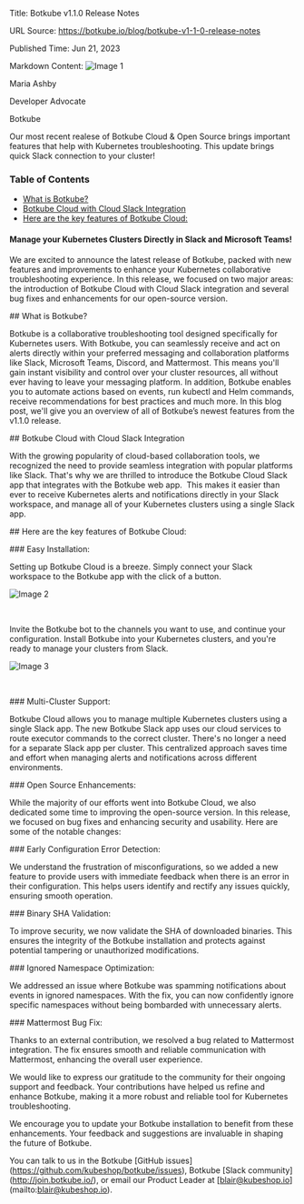 Title: Botkube v1.1.0 Release Notes

URL Source: https://botkube.io/blog/botkube-v1-1-0-release-notes

Published Time: Jun 21, 2023

Markdown Content:
![Image 1](https://assets-global.website-files.com/634fabb21508d6c9db9bc46f/6408ed63e5b48fed17e54625_SE6Pjp9PW9TaOwePHJXRaxaLQgYdT2HX_5PYASmvIx8.jpeg)

Maria Ashby

Developer Advocate

Botkube

Our most recent realese of Botkube Cloud & Open Source brings important features that help with Kubernetes troubleshooting. This update brings quick Slack connection to your cluster!

### Table of Contents

*   [What is Botkube?](#what-is-botkube--2)
*   [Botkube Cloud with Cloud Slack Integration](#botkube-cloud-with-cloud-slack-integration-2)
*   [Here are the key features of Botkube Cloud:](#here-are-the-key-features-of-botkube-cloud--2)

#### Manage your Kubernetes Clusters Directly in Slack and Microsoft Teams!

We are excited to announce the latest release of Botkube, packed with new features and improvements to enhance your Kubernetes collaborative troubleshooting experience. In this release, we focused on two major areas: the introduction of Botkube Cloud with Cloud Slack integration and several bug fixes and enhancements for our open-source version.

\## What is Botkube?

Botkube is a collaborative troubleshooting tool designed specifically for Kubernetes users. With Botkube, you can seamlessly receive and act on alerts directly within your preferred messaging and collaboration platforms like Slack, Microsoft Teams, Discord, and Mattermost. This means you'll gain instant visibility and control over your cluster resources, all without ever having to leave your messaging platform. In addition, Botkube enables you to automate actions based on events, run kubectl and Helm commands, receive recommendations for best practices and much more. In this blog post, we'll give you an overview of all of Botkube’s newest features from the v1.1.0 release.

\## Botkube Cloud with Cloud Slack Integration

With the growing popularity of cloud-based collaboration tools, we recognized the need to provide seamless integration with popular platforms like Slack. That's why we are thrilled to introduce the Botkube Cloud Slack app that integrates with the Botkube web app.  This makes it easier than ever to receive Kubernetes alerts and notifications directly in your Slack workspace, and manage all of your Kubernetes clusters using a single Slack app.

\## Here are the key features of Botkube Cloud:

\### Easy Installation:

Setting up Botkube Cloud is a breeze. Simply connect your Slack workspace to the Botkube app with the click of a button.

![Image 2](https://assets-global.website-files.com/634fabb21508d6c9db9bc46f/64940fc9213e4ff10a1b4672_jaaGtHC2ScR0Nac7Bts5ZqRHFfLVeeZYeY4oQk6BN3mYKpUVH09FW11MtSqAA7UBZAc-YOWj38D9F54ahYH5xRE0oDlxc9K17hYum4BIp30W64-cZxHWJJZwKrv7mNYV9-yJ46QlBcSWkiiLgIzIt20.png)

‍

Invite the Botkube bot to the channels you want to use, and continue your configuration. Install Botkube into your Kubernetes clusters, and you're ready to manage your clusters from Slack.

![Image 3](https://assets-global.website-files.com/634fabb21508d6c9db9bc46f/64940fe3950f20abf76fa3ce_StacAl4VR0BYqGhlJz4HOSii505G8uK8S4WNAptRmeQ0zBU3u_tzqj6Cnwmi5fjYC1aR0ssDiaKbxrrwFatfr0nolxyrFGtBbHKnlNXHpqE2oLA4GwMNU_qc6ufRj-4c71QTo5fDSK0GkHhH31kQjlY.png)

‍

\### Multi-Cluster Support:

Botkube Cloud allows you to manage multiple Kubernetes clusters using a single Slack app. The new Botkube Slack app uses our cloud services to route executor commands to the correct cluster. There's no longer a need for a separate Slack app per cluster. This centralized approach saves time and effort when managing alerts and notifications across different environments.

\### Open Source Enhancements:

While the majority of our efforts went into Botkube Cloud, we also dedicated some time to improving the open-source version. In this release, we focused on bug fixes and enhancing security and usability. Here are some of the notable changes:

\### Early Configuration Error Detection:

We understand the frustration of misconfigurations, so we added a new feature to provide users with immediate feedback when there is an error in their configuration. This helps users identify and rectify any issues quickly, ensuring smooth operation.

\### Binary SHA Validation:

To improve security, we now validate the SHA of downloaded binaries. This ensures the integrity of the Botkube installation and protects against potential tampering or unauthorized modifications.

\### Ignored Namespace Optimization:

We addressed an issue where Botkube was spamming notifications about events in ignored namespaces. With the fix, you can now confidently ignore specific namespaces without being bombarded with unnecessary alerts.

\### Mattermost Bug Fix:

Thanks to an external contribution, we resolved a bug related to Mattermost integration. The fix ensures smooth and reliable communication with Mattermost, enhancing the overall user experience.

We would like to express our gratitude to the community for their ongoing support and feedback. Your contributions have helped us refine and enhance Botkube, making it a more robust and reliable tool for Kubernetes troubleshooting.

We encourage you to update your Botkube installation to benefit from these enhancements. Your feedback and suggestions are invaluable in shaping the future of Botkube.

You can talk to us in the Botkube \[GitHub issues\](https://github.com/kubeshop/botkube/issues), Botkube \[Slack community\](http://join.botkube.io/), or email our Product Leader at \[blair@kubeshop.io\](mailto:blair@kubeshop.io).

‍
